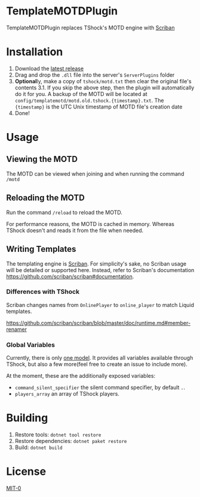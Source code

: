 # TemplateMOTDPlugin
TemplateMOTDPlugin replaces TShock's MOTD engine with [Scriban](https://github.com/scriban/scriban)

# Installation
1. Download the [latest release](https://github.com/Arthri/TemplateMOTDPlugin/releases/latest)
2. Drag and drop the `.dll` file into the server's `ServerPlugins` folder
3. **Optional**ly, make a copy of `tshock/motd.txt` then clear the original file's contents
  3.1. If you skip the above step, then the plugin will automatically do it for you. A backup of the MOTD will be located at `config/templatemotd/motd.old.tshock.{timestamp}.txt`. The `{timestamp}` is the UTC Unix timestamp of MOTD file's creation date
4. Done!

# Usage

## Viewing the MOTD
The MOTD can be viewed when joining and when running the command `/motd`

## Reloading the MOTD
Run the command `/reload` to reload the MOTD.

For performance reasons, the MOTD is cached in memory. Whereas TShock doesn't and reads it from the file when needed.

## Writing Templates
The templating engine is [Scriban](https://github.com/scriban/scriban). For simplicity's sake, no Scriban usage will be detailed or supported here. Instead, refer to Scriban's documentation https://github.com/scriban/scriban#documentation.

### Differences with TShock
Scriban changes names from `OnlinePlayer` to `online_player` to match Liquid templates.

https://github.com/scriban/scriban/blob/master/doc/runtime.md#member-renamer

### Global Variables
Currently, there is only [one model](https://github.com/Arthri/TemplateMOTDPlugin/blob/master/src/TemplateMOTDPlugin/Templating/DefaultModel.cs). It provides all variables available through TShock, but also a few more(feel free to create an issue to include more).

At the moment, these are the additionally exposed variables:
- `command_silent_specifier` the silent command specifier, by default `.`.
- `players_array` an array of TShock players.

# Building
1. Restore tools: `dotnet tool restore`
2. Restore dependencies: `dotnet paket restore`
3. Build: `dotnet build`

# License
[MIT-0](https://github.com/Arthri/TemplateMOTDPlugin/blob/master/LICENSE)
